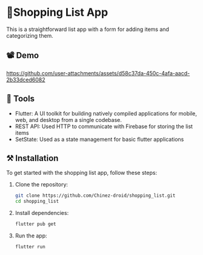 # 🛒Shopping List App

This is a straightforward list app with a form for adding items and categorizing them.

## 📽️ Demo
https://github.com/user-attachments/assets/d58c37da-450c-4afa-aacd-2b33dced6082

## 🔨 Tools
- Flutter: A UI toolkit for building natively compiled applications for mobile, web, and desktop from a single codebase.
- REST API: Used HTTP to communicate with Firebase for storing the list items
- SetState: Used as a state management for basic flutter applications

## ⚒️ Installation
To get started with the shopping list app, follow these steps:
1. Clone the repository:
   ```bash
   git clone https://github.com/Chinez-droid/shopping_list.git
   cd shopping_list
2. Install dependencies:
   ```bash
   flutter pub get
3. Run the app:
   ```bash
   flutter run
